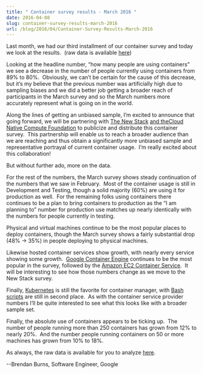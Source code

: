 ```yaml
---
title: " Container survey results - March 2016 "
date: 2016-04-08
slug: container-survey-results-march-2016
url: /blog/2016/04/Container-Survey-Results-March-2016
---
```

Last month, we had our third installment of our container survey and today we look at the results. &nbsp;(raw data is available [here](https://docs.google.com/spreadsheets/d/13356w6I2xxKnmjblFSsKGVANZGGlX2yFMzb8eOIe2Oo/edit?usp=sharing))


Looking at the headline number, “how many people are using containers” we see a decrease in the number of people currently using containers from 89% to 80%. &nbsp;Obviously, we can’t be certain for the cause of this decrease, but it’s my believe that the previous number was artificially high due to sampling biases and we did a better job getting a broader reach of participants in the March survey and so the March numbers more accurately represent what is going on in the world.


Along the lines of getting an unbiased sample, I’m excited to announce that going forward, we will be partnering with [The New Stack](http://thenewstack.io/) [and the](http://thenewstack.io/)[Cloud Native Compute Foundation](http://cncf.io/) to publicize and distribute this container survey. &nbsp;This partnership will enable us to reach a broader audience than we are reaching and thus obtain a significantly more unbiased sample and representative portrayal of current container usage. &nbsp;I’m really excited about this collaboration!


But without further ado, more on the data.


For the rest of the numbers, the March survey shows steady continuation of the numbers that we saw in February. &nbsp;Most of the container usage is still in Development and Testing, though a solid majority (60%) are using it for production as well. &nbsp;For the remaining folks using containers there continues to be a plan to bring containers to production as the “I am planning to” number for production use matches up nearly identically with the numbers for people currently in testing.


Physical and virtual machines continue to be the most popular places to deploy containers, though the March survey shows a fairly substantial drop (48% -\> 35%) in people deploying to physical machines.


Likewise hosted container services show growth, with nearly every service showing some growth. &nbsp;[Google Container Engine](https://cloud.google.com/container-engine/) continues to be the most popular in the survey, followed by the [Amazon EC2 Container Service](https://aws.amazon.com/ecs/). &nbsp;It will be interesting to see how those numbers change as we move to the New Stack survey.


Finally, [Kubernetes](http://kubernetes.io/) is still the favorite for container manager, with [Bash scripts](http://tldp.org/HOWTO/Bash-Prog-Intro-HOWTO.html) are still in second place. &nbsp;As with the container service provider numbers I’ll be quite interested to see what this looks like with a broader sample set.


Finally, the absolute use of containers appears to be ticking up. &nbsp;The number of people running more than 250 containers has grown from 12% to nearly 20%. &nbsp;And the number people running containers on 50 or more machines has grown from 10% to 18%.

As always, the raw data is available for you to analyze [here](https://docs.google.com/spreadsheets/d/13356w6I2xxKnmjblFSsKGVANZGGlX2yFMzb8eOIe2Oo/edit?usp=sharing).  

--Brendan Burns, Software Engineer, Google
